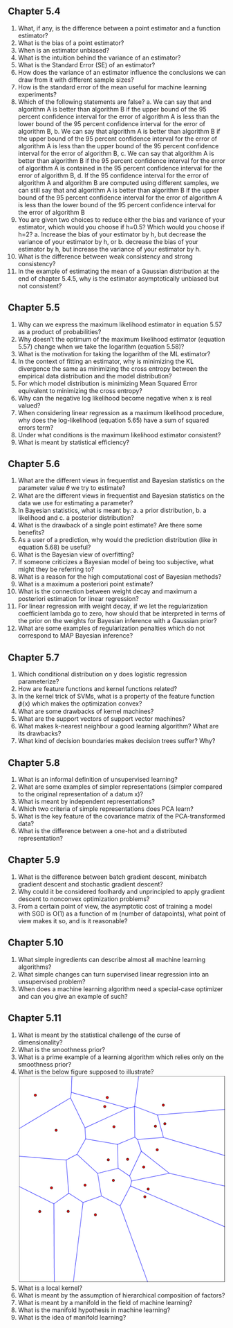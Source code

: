 ## Chapter 5.4
1. What, if any, is the difference between a point estimator and a function estimator?
2. What is the bias of a point estimator?
3. When is an estimator unbiased?
4. What is the intuition behind the variance of an estimator?
5. What is the Standard Error (SE) of an estimator?
6. How does the variance of an estimator influence the conclusions we can draw from it with different sample sizes?
7. How is the standard error of the mean useful for machine learning experiments?
8. Which of the following statements are false?
  a. We can say that and algorithm A is better than algorithm B if the upper bound of the 95 percent confidence interval for the error of algorithm A is less than the lower bound of the 95 percent confidence interval for the error of algorithm B,
  b. We can say that algorithm A is better than  algorithm B if the upper bound of the 95 percent confidence interval for the error of algorithm A is less than the upper bound of the 95 percent confidence interval for the error of algorithm B,
  c. We can say that algorithm A is better than  algorithm B if the 95 percent confidence interval for the error of algorithm A is contained in the 95 percent confidence interval for the error of algorithm B,
  d. If the 95 confidence interval for the error of algorithm A and algorithm B are computed using different samples, we can still say that and algorithm A is better than algorithm B if the upper bound of the 95 percent confidence interval for the error of algorithm A is less than the lower bound of the 95 percent confidence interval for the error of algorithm B
9. You are given two choices to reduce either the bias and variance of your estimator, which would you choose if h=0.5? Which would you choose if h=2?
  a. Increase the bias of your estimator by h, but decrease the variance of your estimator by h, or
  b. decrease the bias of your estimator by h, but increase the variance of your estimator by h.
10. What is the difference between weak consistency and strong consistency?
11. In the example of estimating the mean of a Gaussian distribution at the end of chapter 5.4.5, why is the estimator asymptotically unbiased but not consistent?

## Chapter 5.5
1. Why can we express the maximum likelihood estimator in equation 5.57 as a product of probabilities?
2. Why doesn’t the optimum of the maximum likelihood estimator (equation 5.57) change when we take the logarithm (equation 5.58)?
3. What is the motivation for taking the logarithm of the ML estimator?
4. In the context of fitting an estimator, why is minimizing the KL divergence the same as minimizing the cross entropy between the empirical data distribution and the model distribution?
5. For which model distribution is minimizing Mean Squared Error equivalent to minimizing the cross entropy?
6. Why can the negative log likelihood become negative when x is real valued?
7. When considering linear regression as a maximum likelihood procedure, why does the log-likelihood (equation 5.65) have a sum of squared errors term?
8. Under what conditions is the maximum likelihood estimator consistent?
9. What is meant by statistical efficiency?

## Chapter 5.6
1. What are the different views in frequentist and Bayesian statistics on the parameter value 𝜃 we try to estimate?
2. What are the different views in frequentist and Bayesian statistics on the data we use for estimating a parameter?
3. In Bayesian statistics, what is meant by:
  a. a prior distribution,
  b. a likelihood and
  c. a posterior distribution?
4. What is the drawback of a single point estimate? Are there some benefits?
5. As a user of a prediction, why would the prediction distribution (like in equation 5.68) be useful? 
6. What is the Bayesian view of overfitting?
7. If someone criticizes a Bayesian model of being too subjective, what might they be referring to?
8. What is a reason for the high computational cost of Bayesian methods?
9. What is a maximum a posteriori point estimate?
10. What is the connection between weight decay and maximum a posteriori estimation for linear regression?
11. For linear regression with weight decay, if we let the regularization coefficient lambda go to zero, how should that be interpreted in terms of the prior on the weights for Bayesian inference with a Gaussian prior?
12. What are some examples of regularization penalties which do not correspond to MAP Bayesian inference?

## Chapter 5.7
1. Which conditional distribution on y does logistic regression parameterize?
2. How are feature functions and kernel functions related?
3. In the kernel trick of SVMs, what is a property of the feature function 𝜙(x) which makes the optimization convex?
4. What are some drawbacks of kernel machines?
5. What are the support vectors of support vector machines?
6. What makes k-nearest neighbour a good learning algorithm?  What are its drawbacks?
7. What kind of decision boundaries makes decision trees suffer? Why?

## Chapter 5.8
1. What is an informal definition of unsupervised learning?
2. What are some examples of simpler representations (simpler compared to the original representation of a datum x)?
3. What is meant by independent representations?
4. Which two criteria of simple representations does PCA learn?
5. What is the key feature of the covariance matrix of the PCA-transformed data?
6. What is the difference between a one-hot and a distributed representation?

## Chapter 5.9
1. What is the difference between batch gradient descent, minibatch gradient descent and stochastic gradient descent?
2. Why could it be considered foolhardy and unprincipled to apply gradient descent to nonconvex optimization problems?
3. From a certain point of view, the asymptotic cost of training a model with SGD is O(1) as a function of m (number of datapoints), what point of view makes it so, and is it  reasonable?

## Chapter 5.10
1. What simple ingredients can describe almost all machine learning algorithms?
2. What simple changes can turn supervised linear regression into an unsupervised problem?
3. When does a machine learning algorithm need a special-case optimizer and can you give an example of such? 

## Chapter 5.11
1. What is meant by the statistical challenge of the curse of dimensionality?
2. What is the smoothness prior?
3. What is a prime example of a learning algorithm which relies only on the smoothness prior?
4. What is the below figure supposed to illustrate?
![Image for question](chapter_5.11.1.png)
5. What is a local kernel?
6. What is meant by the assumption of hierarchical composition of factors?
7. What is meant by a manifold in the field of machine learning?
8. What is the manifold hypothesis in machine learning?
9. What is the idea of manifold learning?

